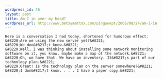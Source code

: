 ```yaml
--- 
wordpress_id: 46
layout: post
title: Am I in over my head?
wordpress_url: http://www.betsymattox.com/pingswept/2005/08/24/am-i-in-over-my-head/
---
```

	Here is a conversation I had today, shortened for humorous effect:
	&#8220;Are we using the new server yet?&#8221;
	&#8220;We don&#8217;t know.&#8221;
	&#8220;Well, I was thinking about installing some network monitoring software on it, you know, maybe make a map of the network.&#8221;
	&#8220;Oh, we have that. We have an inventory. It&#8217;s part of our technology plan.&#8221;
	&#8220;Great! Is the technology plan on the server somewhere?&#8221;
	&#8220;I don&#8217;t know. . . . I have a paper copy.&#8221;


